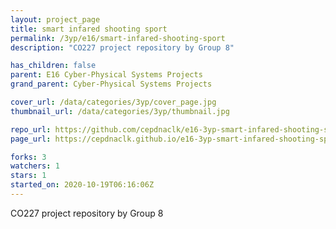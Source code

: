 ```yaml
---
layout: project_page
title: smart infared shooting sport
permalink: /3yp/e16/smart-infared-shooting-sport
description: "CO227 project repository by Group 8"

has_children: false
parent: E16 Cyber-Physical Systems Projects
grand_parent: Cyber-Physical Systems Projects

cover_url: /data/categories/3yp/cover_page.jpg
thumbnail_url: /data/categories/3yp/thumbnail.jpg

repo_url: https://github.com/cepdnaclk/e16-3yp-smart-infared-shooting-sport
page_url: https://cepdnaclk.github.io/e16-3yp-smart-infared-shooting-sport

forks: 3
watchers: 1
stars: 1
started_on: 2020-10-19T06:16:06Z
---
```

CO227 project repository by Group 8

